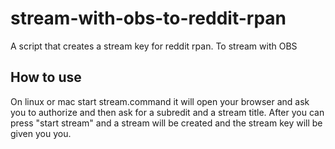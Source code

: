 # stream-with-obs-to-reddit-rpan
A script that creates a stream key for reddit rpan. To stream with OBS

## How to use
On linux or mac start stream.command it will open your browser and ask you to authorize and then ask for a subredit and a stream title. After you can press "start stream" and a stream will be created and the stream key will be given you you.
